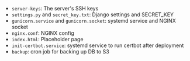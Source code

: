 - `server-keys`: The server's SSH keys
- `settings.py` and `secret_key.txt`: Django settings and SECRET_KEY
- `gunicorn.service` and `gunicorn.socket`: systemd service and NGINX socket
- `nginx.conf`: NGINX config
- `index.html`: Placeholder page
- `init-certbot.service`: systemd service to run certbot after deployment
- `backup`: cron job for backing up DB to S3
